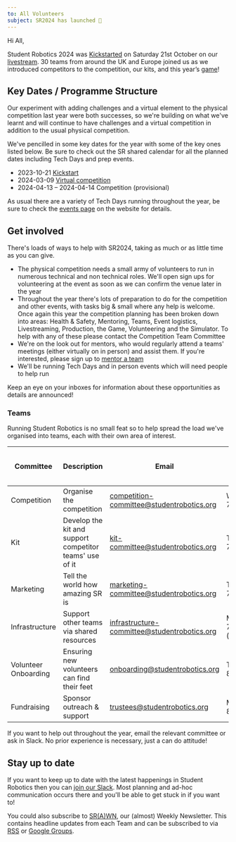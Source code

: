 ```yaml
---
to: All Volunteers
subject: SR2024 has launched 🚀
---
```


Hi All,

Student Robotics 2024 was [Kickstarted][launch-blog] on Saturday 21st October on our [livestream][livestream]. 30 teams from around the UK and Europe joined us as we introduced competitors to the competition, our kits, and this year’s [game][game-rules]!

[livestream]: https://www.youtube.com/watch?v=sQeEEVy9zvM
[launch-blog]: https://studentrobotics.org/blog/2023-11-01-sr2024-kickstart-and-rules/
[game-rules]: https://studentrobotics.org/docs/rules/

## Key Dates / Programme Structure

Our experiment with adding challenges and a virtual element to the physical competition last year were both successes, so we're building on what we've learnt and will continue to have challenges and a virtual competition in addition to the usual physical competition.

We've pencilled in some key dates for the year with some of the key ones listed below. Be sure to check out the SR shared calendar for all the planned dates including Tech Days and prep events.

- 2023-10-21 [Kickstart](https://studentrobotics.org/events/sr2024/virtual-kickstart/)
- 2024-03-09 [Virtual competition](https://studentrobotics.org/events/sr2024/virtual-competition/)
- 2024-04-13 – 2024-04-14 Competition (provisional)

As usual there are a variety of Tech Days running throughout the year, be sure to check the [events page][events-page] on the website for details.

[events-page]: https://studentrobotics.org/events/

## Get involved

There's loads of ways to help with SR2024, taking as much or as little time as you can give.

- The physical competition needs a small army of volunteers to run in numerous technical and non technical roles. We'll open sign ups for volunteering at the event as soon as we can confirm the venue later in the year
- Throughout the year there's lots of preparation to do for the competition and other events, with tasks big & small where any help is welcome. Once again this year the competition planning has been broken down into areas: Health & Safety, Mentoring, Teams, Event logistics, Livestreaming, Production, the Game, Volunteering and the Simulator. To help with any of these please contact the Competition Team Committee
- We're on the look out for mentors, who would regularly attend a teams' meetings (either virtually on in person) and assist them. If you're interested, please sign up to [mentor a team][mentor-signup]
- We'll be running Tech Days and in person events which will need people to help run

Keep an eye on your inboxes for information about these opportunities as details are announced!

[mentor-signup]: https://forms.gle/pigzfQ9LGZvrmjMu6

### Teams

Running Student Robotics is no small feat so to help spread the load we've organised into teams, each with their own area of interest.

Committee| Description | Email | Current Meeting Time (UK time)
---|---|---|---|
Competition | Organise the competition | competition-committee@studentrobotics.org | Wednesday 7:30pm
Kit | Develop the kit and support competitor teams' use of it | kit-committee@studentrobotics.org | Tuesday 7pm
Marketing | Tell the world how amazing SR is | marketing-committee@studentrobotics.org | Thursday 7:30pm
Infrastructure | Support other teams via shared resources | infrastructure-committee@studentrobotics.org | Monday 7:30pm (monthly)
Volunteer Onboarding | Ensuring new volunteers can find their feet | onboarding@studentrobotics.org | Tuesday 8pm
Fundraising | Sponsor outreach & support | trustees@studentrobotics.org | Monday 8:30pm

If you want to help out throughout the year, email the relevant committee or ask in Slack. No prior experience is necessary, just a can do attitude!

## Stay up to date

If you want to keep up to date with the latest happenings in Student Robotics then you can [join our Slack](https://forms.gle/DsM45qByLA3heZELA). Most planning and ad-hoc communication occurs there and you'll be able to get stuck in if you want to!

You could also subscribe to [SR(A)WN](https://studentrobotics.org/srawn/), our (almost) Weekly Newsletter. This contains headline updates from each Team and can be subscribed to via [RSS](https://studentrobotics.org/srawn/rss.xml) or [Google Groups](https://groups.google.com/g/srawn).
